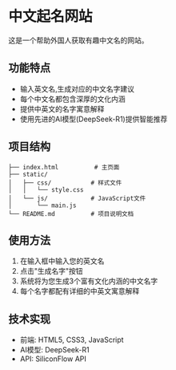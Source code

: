 # 中文起名网站

这是一个帮助外国人获取有趣中文名的网站。

## 功能特点

- 输入英文名,生成对应的中文名字建议
- 每个中文名都包含深厚的文化内涵
- 提供中英文的名字寓意解释
- 使用先进的AI模型(DeepSeek-R1)提供智能推荐

## 项目结构

```
├── index.html          # 主页面
├── static/
│   ├── css/           # 样式文件
│   │   └── style.css  
│   └── js/            # JavaScript文件
│       └── main.js    
└── README.md          # 项目说明文档
```

## 使用方法

1. 在输入框中输入您的英文名
2. 点击"生成名字"按钮
3. 系统将为您生成3个富有文化内涵的中文名字
4. 每个名字都配有详细的中英文寓意解释

## 技术实现

- 前端: HTML5, CSS3, JavaScript
- AI模型: DeepSeek-R1
- API: SiliconFlow API
